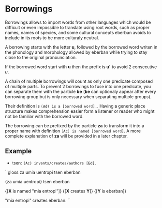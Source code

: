 # Borrowings

Borrowings allows to import words from other languages which would be difficult
or even impossible to translate using root words, such as proper names,
names of species, and some cultural concepts eberban avoids to include
in its roots to be more culturaly neutral.

A borrowing starts with the letter __u__, followed by the borrowed word writen
in the phonology and morphology allowed by eberban while trying to stay
close to the original pronounciation.

If the borrowed word start with __u__ then the prefix is __u'__ to avoid
2 consecutive _u_.

A chain of multiple borrowings will count as only one predicate composed of
multiple parts. To prevent 2 borrowings to fuse into one predicate, you can
separate them with the particle __be__ (__be__ can optionaly appear after
every borrowing group but is only necessary when separating multiple groups).

Their definition is `(Ad) is a [borrowed word].`. Having a generic place
structure makes comprehension easier form a listener or reader who might not
be familiar with the borrowed word.

The borrowing can be prefixed by the particle __za__ to transform it into
a proper name with definition `(Ac) is named [borrowed word]`. A more complete
explanation of __za__ will be provided in a later chapter.

## Example

- tsen: `(Ac) invents/creates/authors [Ed].`

``gloss
za umia uentropi tsen eberban

{za umia uentropi} tsen eberban

{\[__X__ is named "mia entropi"\]} {\[__X__ creates __Y__\]} {\[__Y__ is eberban\]}

"mia entropi" creates eberban.
``